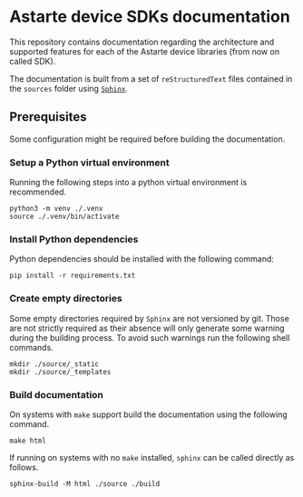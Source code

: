 # Astarte device SDKs documentation

This repository contains documentation regarding the architecture and supported features for each
of the Astarte device libraries (from now on called SDK).

The documentation is built from a set of `reStructuredText` files contained in the `sources` folder
using [`Sphinx`](https://www.sphinx-doc.org/en/master/).

## Prerequisites

Some configuration might be required before building the documentation.

### Setup a Python virtual environment

Running the following steps into a python virtual environment is recommended.

```shell
python3 -m venv ./.venv
source ./.venv/bin/activate
```

### Install Python dependencies

Python dependencies should be installed with the following command:

```shell
pip install -r requirements.txt
```

### Create empty directories

Some empty directories required by `Sphinx` are not versioned by git.
Those are not strictly required as their absence will only generate some warning during the
building process.
To avoid such warnings run the following shell commands.

```shell
mkdir ./source/_static
mkdir ./source/_templates
```

### Build documentation

On systems with `make` support build the documentation using the following command.

```shell
make html
```

If running on systems with no `make` installed, `sphinx` can be called directly as follows.

```shell
sphinx-build -M html ./source ./build
```
